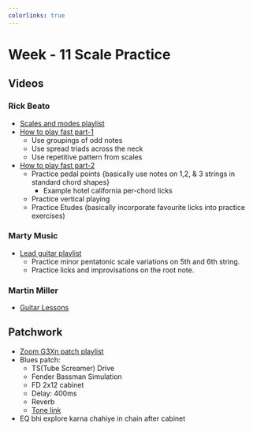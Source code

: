 ```yaml
---
colorlinks: true
---
```


# Week - 11 Scale Practice

## Videos

### Rick Beato

- [Scales and modes playlist](https://www.youtube.com/watch?v=nKFiEhaMGaU&list=PLW0NGgv1qnfwOCvaua3pRBCT7Vx-mlrHI)
- [How to play fast part-1](https://www.youtube.com/watch?v=TY7rl3hy-Ls)
	- Use groupings of odd notes
	- Use spread triads across the neck
	- Use repetitive pattern from scales
- [How to play fast part-2](https://www.youtube.com/watch?v=zdVbTXWEPhM)
	- Practice pedal points {basically use notes on 1,2, & 3 strings in standard chord shapes}
		- Example hotel california per-chord licks
	- Practice vertical playing
	- Practice Etudes (basically incorporate favourite licks into practice exercises)

### Marty Music

- [Lead guitar playlist](https://www.youtube.com/playlist?list=PLP3kvqg_Ut84qfZ6J353L8QXDdRY_fJhn)
	- Practice minor pentatonic scale variations on 5th and 6th string.
	- Practice licks and improvisations on the root note.

### Martin Miller

- [Guitar Lessons](https://www.youtube.com/watch?v=6Ft6p6dqWWY&list=PLHMXDT3DkTcVYSnkZZNghI6bM7lajcSL_)

## Patchwork

- [Zoom G3Xn patch playlist](https://www.youtube.com/watch?v=MdDj340DF-k&list=PLvaAdyaqW3i-mnB3rnosy8ayVUHuxdOkx)
- Blues patch:
	- TS(Tube Screamer) Drive
	- Fender Bassman Simulation
	- FD 2x12 cabinet
	- Delay: 400ms
	- Reverb
	- [Tone link](https://www.youtube.com/watch?v=aBIoURNmvLM)
- EQ bhi explore karna chahiye in chain after cabinet
